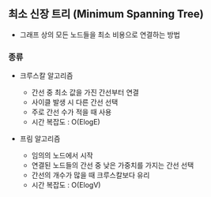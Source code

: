 ## 최소 신장 트리 (Minimum Spanning Tree)
- 그래프 상의 모든 노드들을 최소 비용으로 연결하는 방법

### 종류
- 크루스칼 알고리즘
  - 간선 중 최소 값을 가진 간선부터 연결
  - 사이클 발생 시 다른 간선 선택
  - 주로 간선 수가 적을 때 사용
  - 시간 복잡도 : O(ElogE)

- 프림 알고리즘
  - 임의의 노드에서 시작
  - 연결된 노드들의 간선 중 낮은 가중치를 가지는 간선 선택
  - 간선의 개수가 많을 때 크루스칼보다 유리
  - 시간 복잡도 : O(ElogV)

##
